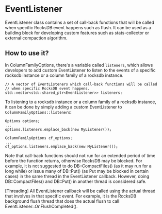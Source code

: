 # EventListener
EventListener class contains a set of call-back functions that will be called when specific RocksDB event happens such as flush.  It can be used as a building block for developing custom features such as stats-collector or external compaction algorithm.

## How to use it?
In ColumnFamilyOptions, there's a variable called `listeners`, which allows developers to add custom EventListener to listen to the events of a specific rocksdb instance or a column family of a rocksdb instance.

    // A vector of EventListeners which call-back functions will be called
    // when specific RocksDB event happens.
    std::vector<std::shared_ptr<EventListener>> listeners;

To listening to a rocksdb instance or a column family of a rocksdb instance, it can be done by simply adding a custom EventListener to `ColumnFamilyOptions::listeners`:

    Options options;
    ...
    options.listeners.emplace_back(new MyListener());

    ColumnFamilyOptions cf_options;
    ...
    cf_options.listeners.emplace_back(new MyListener());


Note that call-back functions should not run for an extended period of time before the function returns, otherwise RocksDB may be blocked.  For example, it is not suggested to do DB::CompactFiles() (as it may run for a long while) or issue many of DB::Put() (as Put may be blocked in certain cases) in the same thread in the EventListener callback.  However, doing DB::CompactFiles() and DB::Put() in another thread is considered safe.

[Threading] All EventListener callback will be called using the actual thread that involves in that specific event.   For example, it is the RocksDB background flush thread that does the actual flush to call EventListener::OnFlushCompleted().